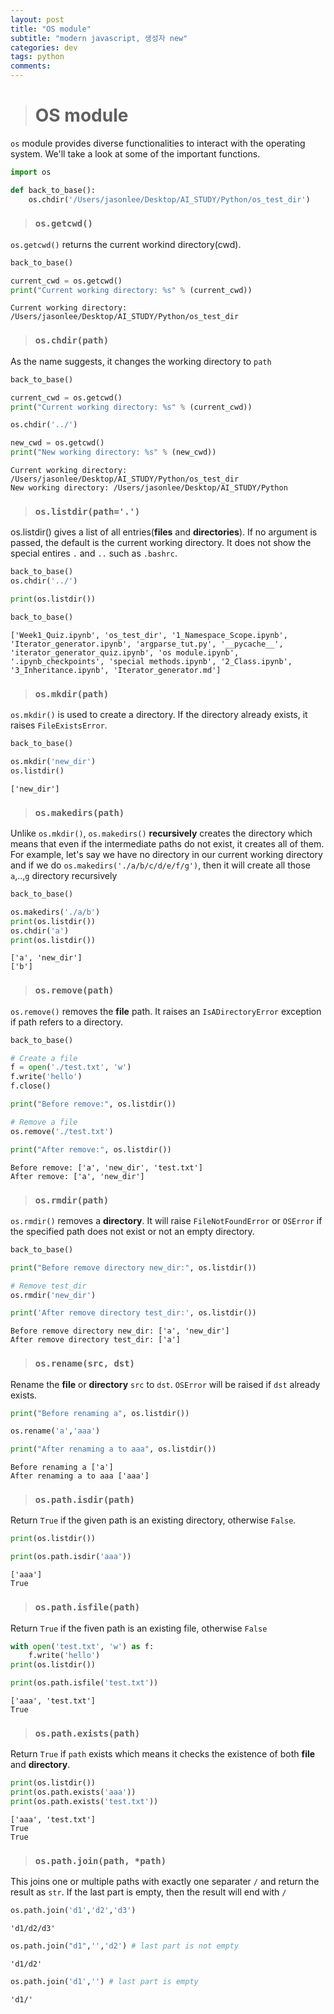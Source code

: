 ```yaml
---
layout: post
title: "OS module"
subtitle: "modern javascript, 생성자 new"
categories: dev
tags: python
comments:
---
```


> # OS module

`os` module provides diverse functionalities to interact with the operating system. We'll take a look at some of the important functions.

```python
import os

def back_to_base():
    os.chdir('/Users/jasonlee/Desktop/AI_STUDY/Python/os_test_dir')
```

> ### `os.getcwd()`

`os.getcwd()` returns the current workind directory(cwd).

```python
back_to_base()

current_cwd = os.getcwd()
print("Current working directory: %s" % (current_cwd))
```

    Current working directory: /Users/jasonlee/Desktop/AI_STUDY/Python/os_test_dir

> ### `os.chdir(path)`

As the name suggests, it changes the working directory to `path`

```python
back_to_base()

current_cwd = os.getcwd()
print("Current working directory: %s" % (current_cwd))

os.chdir('../')

new_cwd = os.getcwd()
print("New working directory: %s" % (new_cwd))
```

    Current working directory: /Users/jasonlee/Desktop/AI_STUDY/Python/os_test_dir
    New working directory: /Users/jasonlee/Desktop/AI_STUDY/Python

> ### `os.listdir(path='.')`

os.listdir() gives a list of all entries(**files** and **directories**). If no argument is passed, the default is the current working directory. It does not show the special entires `.` and `..` such as `.bashrc`.

```python
back_to_base()
os.chdir('../')

print(os.listdir())

back_to_base()
```

    ['Week1_Quiz.ipynb', 'os_test_dir', '1_Namespace_Scope.ipynb', 'Iterator_generator.ipynb', 'argparse_tut.py', '__pycache__', 'iterator_generator_quiz.ipynb', 'os module.ipynb', '.ipynb_checkpoints', 'special methods.ipynb', '2_Class.ipynb', '3_Inheritance.ipynb', 'Iterator_generator.md']

> ### `os.mkdir(path)`

`os.mkdir()` is used to create a directory. If the directory already exists, it raises `FileExistsError`.

```python
back_to_base()

os.mkdir('new_dir')
os.listdir()
```

    ['new_dir']

> ### `os.makedirs(path)`

Unlike `os.mkdir()`, `os.makedirs()` **recursively** creates the directory which means that even if the intermediate paths do not exist, it creates all of them. For example, let's say we have no directory in our current working directory and if we do `os.makedirs('./a/b/c/d/e/f/g')`, then it will create all those `a`,..,`g` directory recursively

```python
back_to_base()

os.makedirs('./a/b')
print(os.listdir())
os.chdir('a')
print(os.listdir())
```

    ['a', 'new_dir']
    ['b']

> ### `os.remove(path)`

`os.remove()` removes the **file** path. It raises an `IsADirectoryError` exception if path refers to a directory.

```python
back_to_base()

# Create a file
f = open('./test.txt', 'w')
f.write('hello')
f.close()

print("Before remove:", os.listdir())

# Remove a file
os.remove('./test.txt')

print("After remove:", os.listdir())
```

    Before remove: ['a', 'new_dir', 'test.txt']
    After remove: ['a', 'new_dir']

> ### `os.rmdir(path)`

`os.rmdir()` removes a **directory**. It will raise `FileNotFoundError` or `OSError` if the specified path does not exist or not an empty directory.

```python
back_to_base()

print("Before remove directory new_dir:", os.listdir())

# Remove test_dir
os.rmdir('new_dir')

print('After remove directory test_dir:', os.listdir())
```

    Before remove directory new_dir: ['a', 'new_dir']
    After remove directory test_dir: ['a']

> ### `os.rename(src, dst)`

Rename the **file** or **directory** `src` to `dst`. `OSError` will be raised if `dst` already exists.

```python
print("Before renaming a", os.listdir())

os.rename('a','aaa')

print("After renaming a to aaa", os.listdir())
```

    Before renaming a ['a']
    After renaming a to aaa ['aaa']

> ### `os.path.isdir(path)`

Return `True` if the given path is an existing directory, otherwise `False`.

```python
print(os.listdir())

print(os.path.isdir('aaa'))
```

    ['aaa']
    True

> ### `os.path.isfile(path)`

Return `True` if the fiven path is an existing file, otherwise `False`

```python
with open('test.txt', 'w') as f:
    f.write('hello')
print(os.listdir())

print(os.path.isfile('test.txt'))
```

    ['aaa', 'test.txt']
    True

> ### `os.path.exists(path)`

Return `True` if `path` exists which means it checks the existence of both **file** and **directory**.

```python
print(os.listdir())
print(os.path.exists('aaa'))
print(os.path.exists('test.txt'))
```

    ['aaa', 'test.txt']
    True
    True

> ### `os.path.join(path, *path)`

This joins one or multiple paths with exactly one separater `/` and return the result as `str`. If the last part is empty, then the result will end with `/`

```python
os.path.join('d1','d2','d3')
```

    'd1/d2/d3'

```python
os.path.join("d1",'','d2') # last part is not empty
```

    'd1/d2'

```python
os.path.join('d1','') # last part is empty
```

    'd1/'
